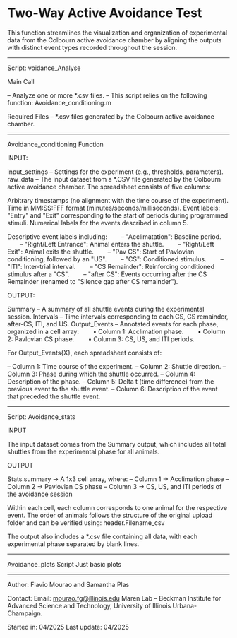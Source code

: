 # Two-Way Active Avoidance Test

This function streamlines the visualization and organization of experimental data from the Colbourn active avoidance chamber by aligning the outputs with distinct event types recorded throughout the session.

------------------
Script: voidance_Analyse 

Main Call

– Analyze one or more *.csv files.
– This script relies on the following function: Avoidance_conditioning.m

Required Files
– *.csv files generated by the Colbourn active avoidance chamber.

------------------
Avoidance_conditioning Function

INPUT:

input_settings – Settings for the experiment (e.g., thresholds, parameters).
raw_data – The input dataset from a *.CSV file generated by the Colbourn active avoidance chamber. The spreadsheet consists of five columns:

Arbitrary timestamps (no alignment with the time course of the experiment).
Time in MM:SS:FFF format (minutes/seconds/milliseconds).
Event labels: "Entry" and "Exit" corresponding to the start of periods during programmed stimuli.
Numerical labels for the events described in column 5.

Descriptive event labels including:
  – "Acclimatation": Baseline period.
  – "Right/Left Entrance": Animal enters the shuttle.
  – "Right/Left Exit": Animal exits the shuttle.
  – "Pav CS": Start of Pavlovian conditioning, followed by an "US".
  – "CS": Conditioned stimulus.
  – "ITI": Inter-trial interval.
  – "CS Remainder": Reinforcing conditioned stimulus after a "CS".
  – "after CS": Events occurring after the CS Remainder (renamed to "Silence gap after CS remainder").

OUTPUT:

Summary – A summary of all shuttle events during the experimental session.
Intervals – Time intervals corresponding to each CS, CS remainder, after-CS, ITI, and US.
Output_Events – Annotated events for each phase, organized in a cell array:
  • Column 1: Acclimation phase.
  • Column 2: Pavlovian CS phase.
  • Column 3: CS, US, and ITI periods.

For Output_Events{X}, each spreadsheet consists of:

– Column 1: Time course of the experiment.
– Column 2: Shuttle direction.
– Column 3: Phase during which the shuttle occurred.
– Column 4: Description of the phase.
– Column 5: Delta t (time difference) from the previous event to the shuttle event.
– Column 6: Description of the event that preceded the shuttle event.

------------------
Script: Avoidance_stats

INPUT

The input dataset comes from the Summary output, which includes all total shuttles from the experimental phase for all animals.

OUTPUT

Stats.summary → A 1x3 cell array, where:
– Column 1 → Acclimation phase
– Column 2 → Pavlovian CS phase
– Column 3 → CS, US, and ITI periods of the avoidance session

Within each cell, each column corresponds to one animal for the respective event.
The order of animals follows the structure of the original upload folder and can be verified using: header.Filename_csv

The output also includes a *.csv file containing all data, with each experimental phase separated by blank lines.

------------------
Avoidance_plots Script
Just basic plots

------------------
Author:
Flavio Mourao and Samantha Plas

Contact:
Email: mourao.fg@illinois.edu
Maren Lab – Beckman Institute for Advanced Science and Technology,
University of Illinois Urbana-Champaign.

Started in: 04/2025
Last update: 04/2025

